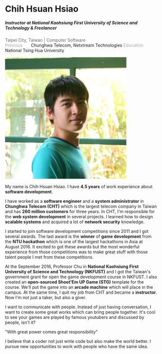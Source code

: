 # Chih Hsuan Hsiao

##### Instructor at National Kaohsiung First University of Science and Technology & Freelancer

<font color="dimgrey">Taipei City, Taiwan | Computer Software</font>
<br/>
<font color="darkgrey">Previous</font>&emsp;&emsp;Chunghwa Telecom, Netxtream Technologies
<font color="darkgrey">Education</font>&emsp;&emsp;National Tsing Hua University

![](assets/my.jpg)

My name is Chih Hsuan Hsiao. I have **4.5 years** of work experience about **software development**. 

I have worked as a **software engineer** and a **system administrator** in **Chunghwa Telecom (CHT)** which is the largest telecom company in Taiwan and has **260 million customers** for three years. In CHT, I'm responsible for the **web system development** in several projects. I learned how to design **scalable systems** and acquired a lot of **network security** knowledge.

I started to join software development competitions since 2011 and I got several awards. The last award is the **winner** of **game development** from the **NTU hackathon** which is one of the largest hackathons in Asia at August 2016. It excited to got these awards but the most wonderful experience from those competitions was to make great stuff with those talent people I met from these competitions.

At the September 2016, Professor Chu in **National Kaohsiung First University of Science and Technology (NKFUST)** and I got the Taiwan's government grant for open the game development course in NKFUST. I also created an **open-sourced Shoot'Em UP Game (STG)** template for the course. We'll put the game into an **arcade machine** which will place in the campus. At the same time, I quit my job from CHT and became a **instructor**. Now I'm not just a taker, but also a giver.

I want to communicate with people. Instead of just having conversation, I want to create some great works which can bring people together. It's cool to see your games are played by famous youtubers and discussed by people, isn't it? 

"With great power comes great responsibility"

I believe that a coder not just write code but also make the world better. I pursue new opportunities to work with people who have the same idea.